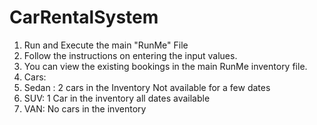 # CarRentalSystem
1. Run and Execute the main "RunMe" File
2. Follow the instructions on entering the input values.
3. You can view the existing bookings in the main RunMe inventory file.
4. Cars:
  1. Sedan : 2 cars in the Inventory Not available for a few dates
  2. SUV: 1 Car in the inventory all dates available
  3. VAN: No cars in the inventory
